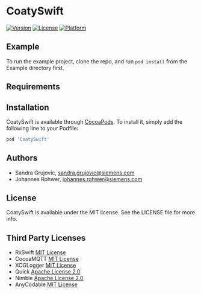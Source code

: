 # CoatySwift

[![Version](https://img.shields.io/cocoapods/v/CoatySwift.svg?style=flat)](https://cocoapods.org/pods/CoatySwift)
[![License](https://img.shields.io/cocoapods/l/CoatySwift.svg?style=flat)](https://cocoapods.org/pods/CoatySwift)
[![Platform](https://img.shields.io/cocoapods/p/CoatySwift.svg?style=flat)](https://cocoapods.org/pods/CoatySwift)

## Example

To run the example project, clone the repo, and run `pod install` from the Example directory first.

## Requirements

## Installation

CoatySwift is available through [CocoaPods](https://cocoapods.org). To install
it, simply add the following line to your Podfile:

```ruby
pod 'CoatySwift'
```

## Authors

- Sandra Grujovic, sandra.grujovic@siemens.com
- Johannes Rohwer, johannes.rohwer@siemens.com

## License

CoatySwift is available under the MIT license. See the LICENSE file for more info.

## Third Party Licenses

- RxSwift [MIT License](https://github.com/ReactiveX/RxSwift/blob/master/LICENSE.md)
- CocoaMQTT [MIT License](https://github.com/emqtt/CocoaMQTT/blob/master/LICENSE)
- XCGLogger [MIT License](https://github.com/DaveWoodCom/XCGLogger/blob/master/LICENSE.txt)
- Quick [Apache License 2.0](https://github.com/Quick/Quick/blob/master/LICENSE)
- Nimble [Apache License 2.0](https://github.com/Quick/Nimble/blob/master/LICENSE)
- AnyCodable [MIT License](https://github.com/Flight-School/AnyCodable/blob/master/LICENSE.md)
